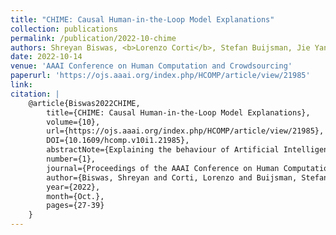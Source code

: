 ```yaml
---
title: "CHIME: Causal Human-in-the-Loop Model Explanations"
collection: publications
permalink: /publication/2022-10-chime
authors: Shreyan Biswas, <b>Lorenzo Corti</b>, Stefan Buijsman, Jie Yang
date: 2022-10-14
venue: 'AAAI Conference on Human Computation and Crowdsourcing'
paperurl: 'https://ojs.aaai.org/index.php/HCOMP/article/view/21985'
link: 
citation: |
    @article{Biswas2022CHIME,
        title={CHIME: Causal Human-in-the-Loop Model Explanations},
        volume={10},
        url={https://ojs.aaai.org/index.php/HCOMP/article/view/21985},
        DOI={10.1609/hcomp.v10i1.21985},
        abstractNote={Explaining the behaviour of Artificial Intelligence models has become a necessity. Their opaqueness and fragility are not tolerable in high-stakes domains especially. Although considerable progress is being made in the field of Explainable Artificial Intelligence, scholars have demonstrated limits and flaws of existing approaches: explanations requiring further interpretation, non-standardised explanatory format, and overall fragility. In light of this fragmentation, we turn to the field of philosophy of science to understand what constitutes a good explanation, that is, a generalisation that covers both the actual outcome and, possibly multiple, counterfactual outcomes. Inspired by this, we propose CHIME: a human-in-the-loop, post-hoc approach focused on creating such explanations by establishing the causal features in the input. We first elicit people’s cognitive abilities to understand what parts of the input the model might be attending to. Then, through Causal Discovery we uncover the underlying causal graph relating the different concepts. Finally, with such a structure, we compute the causal effects different concepts have towards a model’s outcome. We evaluate the Fidelity, Coherence, and Accuracy of the explanations obtained with CHIME with respect to two state-of-the-art Computer Vision models trained on real-world image data sets. We found evidence that the explanations reflect the causal concepts tied to a model’s prediction, both in terms of causal strength and accuracy.},
        number={1},
        journal={Proceedings of the AAAI Conference on Human Computation and Crowdsourcing},
        author={Biswas, Shreyan and Corti, Lorenzo and Buijsman, Stefan and Yang, Jie},
        year={2022},
        month={Oct.},
        pages={27-39}
    }
---
```


